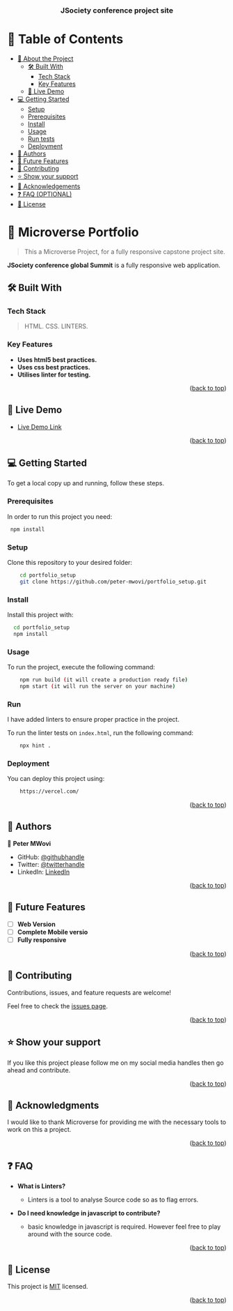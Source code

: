 <a name="readme-top"></a>

<div align="center">

  <h3><b>JSociety conference project site</b></h3> 

</div>

<!-- TABLE OF CONTENTS -->

# 📗 Table of Contents

- [📖 About the Project](#about-project)
  - [🛠 Built With](#built-with)
    - [Tech Stack](#tech-stack)
    - [Key Features](#key-features)
  - [🚀 Live Demo](#live-demo)
- [💻 Getting Started](#getting-started)
  - [Setup](#setup)
  - [Prerequisites](#prerequisites)
  - [Install](#install)
  - [Usage](#usage)
  - [Run tests](#run-tests)
  - [Deployment](#deployment)
- [👥 Authors](#authors)
- [🔭 Future Features](#future-features)
- [🤝 Contributing](#contributing)
- [⭐️ Show your support](#support)
- [🙏 Acknowledgements](#acknowledgements)
- [❓ FAQ (OPTIONAL)](#faq)
- [📝 License](#license)

<!-- PROJECT DESCRIPTION -->

# 📖 Microverse Portfolio <a name="about-project"></a>

> This a Microverse Project, for a fully responsive capstone project site.

**JSociety conference global Summit** is a fully responsive web application.

## 🛠 Built With <a name="built-with"></a>

### Tech Stack <a name="tech-stack"></a>

> HTML.
> CSS.
> LINTERS.

<!-- Features -->

### Key Features <a name="key-features"></a>

- **Uses html5 best practices.**
- **Uses css best practices.**
- **Utilises linter for testing.**

<p align="right">(<a href="#readme-top">back to top</a>)</p>

<!-- LIVE DEMO -->

## 🚀 Live Demo <a name="live-demo"></a>

- [Live Demo Link](https://peter-mwovi.github.io/Capstone-project/)

<p align="right">(<a href="#readme-top">back to top</a>)</p>

<!-- GETTING STARTED -->

## 💻 Getting Started <a name="getting-started"></a>

To get a local copy up and running, follow these steps.

### Prerequisites

In order to run this project you need:

```sh
 npm install
 ```

### Setup

Clone this repository to your desired folder:

```sh
    cd portfolio_setup
    git clone https://github.com/peter-mwovi/portfolio_setup.git
```

### Install

Install this project with:

```sh
  cd portfolio_setup
  npm install
```


### Usage

To run the project, execute the following command:

```sh
    npm run build (it will create a production ready file)
    npm start (it will run the server on your machine)
```

### Run 

I have added linters to ensure proper practice in the project.

To run the linter tests on ``` index.html ```,  run the following command:

```sh
    npx hint .
```


### Deployment

You can deploy this project using:

```sh
    https://vercel.com/
```

<p align="right">(<a href="#readme-top">back to top</a>)</p>

<!-- AUTHORS -->

## 👥 Authors <a name="authors"></a>

👤 **Peter MWovi**

- GitHub: [@githubhandle](https://github.com/peter-mwovi/)
- Twitter: [@twitterhandle](https://twitter.com/mwovi_peter)
- LinkedIn: [LinkedIn](https://www.linkedin.com/in/peter-mwovi-57141a179/)


<p align="right">(<a href="#readme-top">back to top</a>)</p>

<!-- FUTURE FEATURES -->

## 🔭 Future Features <a name="future-features"></a>

- [ ] **Web Version**
- [ ] **Complete Mobile versio**
- [ ] **Fully responsive**

<p align="right">(<a href="#readme-top">back to top</a>)</p>

<!-- CONTRIBUTING -->

## 🤝 Contributing <a name="contributing"></a>

Contributions, issues, and feature requests are welcome!

Feel free to check the [issues page](../../issues/).

<p align="right">(<a href="#readme-top">back to top</a>)</p>

<!-- SUPPORT -->

## ⭐️ Show your support <a name="support"></a>

If you like this project please follow me on my social media handles then go ahead and contribute.

<p align="right">(<a href="#readme-top">back to top</a>)</p>

<!-- ACKNOWLEDGEMENTS -->

## 🙏 Acknowledgments <a name="acknowledgements"></a>

I would like to thank Microverse for providing me with the necessary tools to work on this a project.

<p align="right">(<a href="#readme-top">back to top</a>)</p>

<!-- FAQ  -->

## ❓ FAQ <a name="faq"></a>


- **What is Linters?**

  - Linters is a tool to analyse Source code so as to flag errors.

- **Do I need knowledge in javascript to contribute?**

  - basic knowledge in javascript is required. However feel free to play around with the source code.

<p align="right">(<a href="#readme-top">back to top</a>)</p>

<!-- LICENSE -->

## 📝 License <a name="license"></a>

This project is [MIT](./LICENSE) licensed.


<p align="right">(<a href="#readme-top">back to top</a>)</p>